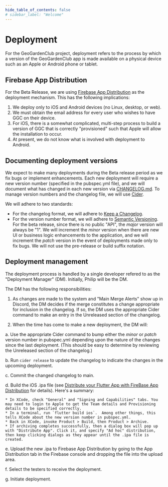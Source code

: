 ```yaml
---
hide_table_of_contents: false
# sidebar_label: "Welcome"
---
```


# Deployment

For the GeoGardenClub project, deployment refers to the process by which a version of the GeoGardenClub app is made available on a physical device such as an Apple or Android phone or tablet.

## Firebase App Distribution

For the Beta Release, we are using [Firebase App Distribution](https://firebase.google.com/docs/app-distribution) as the deployment mechanism. This has the following implications:

1. We deploy only to iOS and Android devices (no Linux, desktop, or web).
2. We must obtain the email address for every user who wishes to have GGC on their device. 
3. For iOS, there is a somewhat complicated, multi-step process to build a version of GGC that is correctly "provisioned" such that Apple will allow the installation to occur.
4. At present, we do not know what is involved with deployment to Android.

## Documenting deployment versions

We expect to make many deployments during the Beta release period as we fix bugs or implement enhancements. Each new deployment will require a new version number (specified in the pubspec.yml file), and we will document what has changed in each new version via [CHANGELOG.md](https://github.com/geogardenclub/ggc_app/blob/main/CHANGELOG.md).  To manage version numbers and the changelog file, we will use [Cider](https://pub.dev/packages/cider). 

We will adhere to two standards:
* For the changelog format, we will adhere to [Keep a Changelog](https://keepachangelog.com/en/1.0.0/).
* For the version number format, we will adhere to [Semantic Versioning](https://semver.org/spec/v2.0.0.html). For the beta release, since there is no public "API", the *major* version will always be "1". We will increment the *minor* version when there are new UI or business logic enhancements to the application, and we will increment the *patch* version in the event of deployments made only to fix bugs. We will not use the pre-release or build suffix notation.

## Deployment management

The deployment process is handled by a single developer refered to as the "Deployment Manager" (DM). Initially, Philip will be the DM.

The DM has the following responsibilities:

1. As changes are made to the system and "Main Merge Alerts" show up in Discord, the DM decides if the merge constitutes a change appropriate for inclusion in the changelog. If so, the DM uses the appropriate Cider command to make an entry in the Unreleased section of the changelog.

2. When the time has come to make a new deployment, the DM will:

  a. Use the appropriate Cider command to bump either the *minor* or *patch* version number in pubspec.yml depending upon the nature of the changes since the last deployment. (This should be easy to determine by reviewing the Unreleased section of the changelog.) 

  b. Run `cider release` to update the changelog to indicate the changes in the upcoming deployment.

  c. Commit the changed changelog to main.

  d. Build the iOS .ipa file (see [Distribute your Flutter App with FireBase App Distribution](https://medium.com/@Ikay_codes/distribute-your-flutter-app-with-firebase-app-distribution-fc83e0ffb547) for details). Here's a summary:
  
    * In XCode, check "General" and "Signing and Capabilities" tabs. You may need to login to Apple to get the Team details and Provisioning details to be specified correctly.
    * In a terminal, run `flutter build ios`.  Among other things, this tells XCode about the new version number in pubspec.yml. 
    * Back in XCode, invoke Product > Build, then Product > Archive.
    * If archiving completes successfully, then a dialog box will pop up with "Distribute App". Click it, and specify "Ad hoc" distribution, then keep clicking dialogs as they appear until the .ipa file is created. 
  
  e. Upload the new .ipa to Firebase App Distribution by going to the App Distribution tab in the Firebase console and dropping the file into the upload area. 
  
  f. Select the testers to receive the deployment.
  
  g. Initiate deployment.
